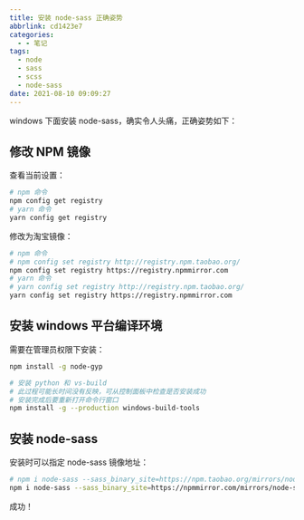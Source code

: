 ```yaml
---
title: 安装 node-sass 正确姿势
abbrlink: cd1423e7
categories:
  - - 笔记
tags:
  - node
  - sass
  - scss
  - node-sass
date: 2021-08-10 09:09:27
---
```


windows 下面安装 node-sass，确实令人头痛，正确姿势如下：

## 修改 NPM 镜像

查看当前设置：

```sh
# npm 命令
npm config get registry
# yarn 命令
yarn config get registry
```

修改为淘宝镜像：

```sh
# npm 命令
# npm config set registry http://registry.npm.taobao.org/
npm config set registry https://registry.npmmirror.com
# yarn 命令
# yarn config set registry http://registry.npm.taobao.org/
yarn config set registry https://registry.npmmirror.com
```

## 安装 windows 平台编译环境

需要在管理员权限下安装：

```sh
npm install -g node-gyp

# 安装 python 和 vs-build
# 此过程可能长时间没有反映，可从控制面板中检查是否安装成功
# 安装完成后要重新打开命令行窗口
npm install -g --production windows-build-tools
```

## 安装 node-sass

安装时可以指定 node-sass 镜像地址：

```sh
# npm i node-sass --sass_binary_site=https://npm.taobao.org/mirrors/node-sass/
npm i node-sass --sass_binary_site=https://npmmirror.com/mirrors/node-sass/
```

成功！
